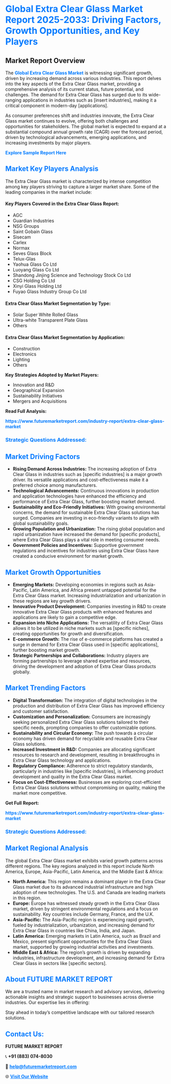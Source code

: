 <h1 style="color: #007BFF;">Global Extra Clear Glass Market Report 2025-2033: Driving Factors, Growth Opportunities, and Key Players</h1>

<section id="overview">
<h2>Market Report Overview</h2>
<p>The <a href="https://www.futuremarketreport.com/industry-report/extra-clear-glass-market" style="color: #007BFF; text-decoration: none;"><strong>Global Extra Clear Glass Market</strong></a> is witnessing significant growth, driven by increasing demand across various industries. This report delves into the key aspects of the Extra Clear Glass market, providing a comprehensive analysis of its current status, future potential, and challenges. The demand for Extra Clear Glass has surged due to its wide-ranging applications in industries such as [insert industries], making it a critical component in modern-day [applications].</p>
<p>As consumer preferences shift and industries innovate, the Extra Clear Glass market continues to evolve, offering both challenges and opportunities for stakeholders. The global market is expected to expand at a substantial compound annual growth rate (CAGR) over the forecast period, driven by technological advancements, emerging applications, and increasing investments by major players.</p>
</section>

<section id="overview">
<p><a href="https://www.futuremarketreport.com/request-sample/reportId=52685" style="color: #007BFF; text-decoration: none;"><strong>Explore Sample Report Here</strong></a></p>
</section>

<section id="key-players">
<h2 style="color: #007BFF;">Market Key Players Analysis</h2>
<p>The Extra Clear Glass market is characterized by intense competition among key players striving to capture a larger market share. Some of the leading companies in the market include:</p>
<h4>Key Players Covered in the Extra Clear Glass Report:</h4>
<ul><li>AGC</li><li>Guardian Industries</li><li>NSG Groups</li><li>Saint Gobain Glass</li><li>Sisecam</li><li>Carlex</li><li>Normax</li><li>Seves Glass Block</li><li>Telux-Glas</li><li>Yaohua Glass Co Ltd</li><li>Luoyang Glass Co Ltd</li><li>Shandong Jinjing Science and Technology Stock Co Ltd</li><li>CSG Holding Co Ltd</li><li>Xinyi Glass Holding Ltd</li><li>Fuyao Glass Industry Group Co Ltd</li></ul>
<h4>Extra Clear Glass Market Segmentation by Type:</h4>
<ul><li>Solar Super White Rolled Glass</li><li>Ultra-white Transparent Plate Glass</li><li>Others</li></ul>

<h4>Extra Clear Glass Market Segmentation by Application:</h4>
<ul><li>Construction</li><li>Electronics</li><li>Lighting</li><li>Others</li></ul>
<p><strong>Key Strategies Adopted by Market Players:</strong></p>
<ul>
<li>Innovation and R&D</li>
<li>Geographical Expansion</li>
<li>Sustainability Initiatives</li>
<li>Mergers and Acquisitions</li>
</ul>
</section>

<section>
<p><strong>Read Full Analysis: </strong></p><a href="https://www.futuremarketreport.com/industry-report/extra-clear-glass-market" style="color: #007BFF; text-decoration: none;"><strong>https://www.futuremarketreport.com/industry-report/extra-clear-glass-market</strong></a>
<h3 style="color: #007BFF;">Strategic Questions Addressed:</h3>
</section>

<section id="driving-factors">
<h2 style="color: #007BFF;">Market Driving Factors</h2>
<ul>
<li><strong>Rising Demand Across Industries:</strong> The increasing adoption of Extra Clear Glass in industries such as [specific industries] is a major growth driver. Its versatile applications and cost-effectiveness make it a preferred choice among manufacturers.</li>
<li><strong>Technological Advancements:</strong> Continuous innovations in production and application technologies have enhanced the efficiency and performance of Extra Clear Glass, further boosting market demand.</li>
<li><strong>Sustainability and Eco-Friendly Initiatives:</strong> With growing environmental concerns, the demand for sustainable Extra Clear Glass solutions has surged. Companies are investing in eco-friendly variants to align with global sustainability goals.</li>
<li><strong>Growing Population and Urbanization:</strong> The rising global population and rapid urbanization have increased the demand for [specific products], where Extra Clear Glass plays a vital role in meeting consumer needs.</li>
<li><strong>Government Policies and Incentives:</strong> Supportive government regulations and incentives for industries using Extra Clear Glass have created a conducive environment for market growth.</li>
</ul>
</section>

<section id="growth-opportunities">
<h2 style="color: #007BFF;">Market Growth Opportunities</h2>
<ul>
<li><strong>Emerging Markets:</strong> Developing economies in regions such as Asia-Pacific, Latin America, and Africa present untapped potential for the Extra Clear Glass market. Increasing industrialization and urbanization in these regions are key growth drivers.</li>
<li><strong>Innovative Product Development:</strong> Companies investing in R&D to create innovative Extra Clear Glass products with enhanced features and applications are likely to gain a competitive edge.</li>
<li><strong>Expansion into Niche Applications:</strong> The versatility of Extra Clear Glass allows it to be utilized in niche markets such as [specific niches], creating opportunities for growth and diversification.</li>
<li><strong>E-commerce Growth:</strong> The rise of e-commerce platforms has created a surge in demand for Extra Clear Glass used in [specific applications], further boosting market growth.</li>
<li><strong>Strategic Partnerships and Collaborations:</strong> Industry players are forming partnerships to leverage shared expertise and resources, driving the development and adoption of Extra Clear Glass products globally.</li>
</ul>
</section>

<section id="trending-factors">
<h2 style="color: #007BFF;">Market Trending Factors</h2>
<ul>
<li><strong>Digital Transformation:</strong> The integration of digital technologies in the production and distribution of Extra Clear Glass has improved efficiency and customer satisfaction.</li>
<li><strong>Customization and Personalization:</strong> Consumers are increasingly seeking personalized Extra Clear Glass solutions tailored to their specific needs, prompting companies to offer customizable options.</li>
<li><strong>Sustainability and Circular Economy:</strong> The push towards a circular economy has driven demand for recyclable and reusable Extra Clear Glass solutions.</li>
<li><strong>Increased Investment in R&D:</strong> Companies are allocating significant resources to research and development, resulting in breakthroughs in Extra Clear Glass technology and applications.</li>
<li><strong>Regulatory Compliance:</strong> Adherence to strict regulatory standards, particularly in industries like [specific industries], is influencing product development and quality in the Extra Clear Glass market.</li>
<li><strong>Focus on Cost-Effectiveness:</strong> Businesses are exploring cost-efficient Extra Clear Glass solutions without compromising on quality, making the market more competitive.</li>
</ul>
</section>

<section>
<p><strong>Get Full Report: </strong></p><a href="https://www.futuremarketreport.com/industry-report/extra-clear-glass-market" style="color: #007BFF; text-decoration: none;"><strong>https://www.futuremarketreport.com/industry-report/extra-clear-glass-market</strong></a>
<h3 style="color: #007BFF;">Strategic Questions Addressed:</h3>
</section>


<section id="regional-analysis">
<h2 style="color: #007BFF;">Market Regional Analysis</h2>
<p>The global Extra Clear Glass market exhibits varied growth patterns across different regions. The key regions analyzed in this report include North America, Europe, Asia-Pacific, Latin America, and the Middle East & Africa:</p>
<ul>
<li><strong>North America:</strong> This region remains a dominant player in the Extra Clear Glass market due to its advanced industrial infrastructure and high adoption of new technologies. The U.S. and Canada are leading markets in this region.</li>
<li><strong>Europe:</strong> Europe has witnessed steady growth in the Extra Clear Glass market, driven by stringent environmental regulations and a focus on sustainability. Key countries include Germany, France, and the U.K.</li>
<li><strong>Asia-Pacific:</strong> The Asia-Pacific region is experiencing rapid growth, fueled by industrialization, urbanization, and increasing demand for Extra Clear Glass in countries like China, India, and Japan.</li>
<li><strong>Latin America:</strong> Emerging markets in Latin America, such as Brazil and Mexico, present significant opportunities for the Extra Clear Glass market, supported by growing industrial activities and investments.</li>
<li><strong>Middle East & Africa:</strong> The region’s growth is driven by expanding industries, infrastructure development, and increasing demand for Extra Clear Glass in sectors like [specific sectors].</li>
</ul>
</section>

<footer>
<h2 style="color: #007BFF;">About FUTURE MARKET REPORT</h2>
<p>We are a trusted name in market research and advisory services, delivering actionable insights and strategic support to businesses across diverse industries. Our expertise lies in offering:</p>

<p>Stay ahead in today’s competitive landscape with our tailored research solutions.</p>

<h2 style="color: #007BFF;">Contact Us:</h2>
<p><strong>FUTURE MARKET REPORT</strong></p>
<p>📞 <strong>+91 (883) 074-8030</strong></p>
<p>📧 <strong><a href="mailto:help@futuremarketreport.com" style="color: #007BFF;">help@futuremarketreport.com</a></strong></p>
<p>🌐 <strong><a href="https://www.futuremarketreport.com/" style="color: #007BFF;">Visit Our Website</a></strong></p>
</footer>